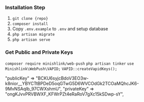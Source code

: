 ### Installation Step
1. ``` git clone {repo} ```
2. ``` composer install ```
3. Copy ``` .env.example ``` to ``` .env ``` and setup database
4. ``` php artisan migrate ```
5. ``` php artisan serve ```

### Get Public and Private Keys
``` composer require minishlink/web-push ```
``` php artisan tinker ```
``` use Minishlink\WebPush\VAPID; ```
``` VAPID::createVapidKeys(); ```

"publicKey" => "BCKU6syjcBdoV3EO3w-k8nior__YBYCTtBPDeD5oqGTwG5D6WVCOdGk2TCOaMQhcJK6-9MvNSAqlb_97CWXshmU",
"privateKey" => "ongKJvvPRVBWXF_KFWrPZt4eRaRoV7gXc15kSDwp-sY",
